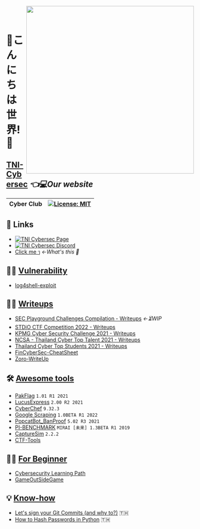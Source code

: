 <br>
<img align="right" src="https://imgur.com/SN6ZqUt.png" width="450"></img>
<p align="center">
</br>	

# 👋こんにちは世界!👋
## [TNI-Cybersec](https://tni-cybersec.github.io) *👈💻Our website*
|Cyber Club|[![License: MIT](https://img.shields.io/badge/license-MIT-blue?style=flat-square)](LICENSE)|
|----|----|

## 🔗 Links
- [![TNI Cybersec Page](https://img.shields.io/badge/TNI%20Cybersec-Like-blue?style=social&logo=facebook)](https://www.facebook.com/TNICybersec)
- [![TNI Cybersec Discord](https://img.shields.io/badge/TNI%20Cybersec-Join-black?style=social&logo=discord)](https://discord.gg/ETMkrHSGZG)
- [Click me ๆ](https://tni-cybersec.github.io/nevergonnagiveyouup) *←What's this 👀*

## 🧛‍♂️ [Vulnerability](https://github.com/TNI-Cybersec/.github/blob/main/profile/vulnerability.md)
- [log4shell-exploit](https://github.com/TNI-Cybersec/log4shell-exploit)

## 👨‍💻 [Writeups](https://github.com/TNI-Cybersec/.github/blob/main/profile/writeups.md)
- [SEC Playground Challenges Compilation - Writeups](https://github.com/TNI-Cybersec/SECPlayground-Writeups) *←⏳WIP*
- [STDiO CTF Competition 2022 - Writeups](https://github.com/TNI-Cybersec/STDiO_CTF_2022)
- [KPMG Cyber Security Challenge 2021 - Writeups](https://github.com/TNI-Cybersec/KPMG_Cyber_Security_Challenge_2021_Writeups)
- [NCSA - Thailand Cyber Top Talent 2021 - Writeups](https://github.com/karinzaa/NCSA_Senior_Write_Up)
- [Thailand Cyber Top Students 2021 - Writeups](https://github.com/TNI-Cybersec/Thailand_Cyber_Top_Students_2021)
- [FinCyberSec-CheatSheet](https://github.com/babebbu/FinCyberSec-CheatSheet)
- [Zoro-WriteUp](https://github.com/babebbu/Zoro-WriteUp)

## 🛠 [Awesome tools](https://github.com/TNI-Cybersec/.github/blob/main/profile/awesometools.md)
- [PakFlag](https://github.com/TNI-Cybersec/PakFlag) `1.01 R1 2021`
- [LucusExpress](https://github.com/karinzaa/LucusExpress) `2.00 R2 2021`
- [CyberChef](https://gchq.github.io/CyberChef/) `9.32.3`
- [Google Scraping](https://github.com/richeyphu/ITE-425/blob/main/ML/Assignment-1.py) `1.0BETA R1 2022`
- [PopcatBot_BanProof](https://github.com/karinzaa/PopcatBot_BanProof) `5.02 R3 2021`
- [PI-BENCHMARK](https://github.com/karinzaa/PI-BENCHMARK) `MIRAI [未来] 1.3BETA R1 2019`
- [CaptureSim](https://github.com/babebbu/CaptureSim) `2.2.2`
- [CTF-Tools](https://github.com/babebbu/CTF-Tools)

## 🤷‍♂️ [For Beginner](https://github.com/TNI-Cybersec/.github/blob/main/profile/forbeginner.md)
- [Cybersecurity Learning Path](https://docs.google.com/document/d/1JyOyCK6TmY-WOTmesg1ybG03_7t1eAFfV7E61vebEsw/edit?usp=sharing)
- [GameOutSideGame](https://github.com/TanametTpk/gameOutSideGame/releases/tag/v1.0.0)

## 💡 [Know-how](https://github.com/TNI-Cybersec/.github/blob/main/profile/knowhow.md)
- [Let's sign your Git Commits (and why to?)](https://medium.com/@akaraX/1146cfa0a9c9) 🇹🇭
- [How to Hash Passwords in Python](https://medium.com/@akaraX/62f11a3d8dae) 🇹🇭
